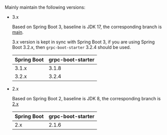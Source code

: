 Mainly maintain the following versions:

- 3.x

  Based on Spring Boot 3, baseline is JDK 17, the corresponding branch
  is [main](https://github.com/DanielLiu1123/grpc-starter/).

  3.x version is kept in sync with Spring Boot 3,
  if you are using Spring Boot 3.2.x, then `grpc-boot-starter` 3.2.4 should be used.

  | Spring Boot | grpc-boot-starter |
  |-------------|-------------------|
  | 3.1.x       | 3.1.8             |
  | 3.2.x       | 3.2.4             |

- 2.x

  Based on Spring Boot 2, baseline is JDK 8, the corresponding branch
  is [2.x](https://github.com/DanielLiu1123/grpc-starter/tree/2.x)

  | Spring Boot | grpc-boot-starter |
  |-------------|-------------------|
  | 2.x         | 2.1.6             |
